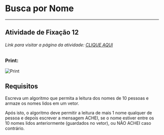 # Busca por Nome  

---

## Atividade de Fixação 12  

###### Link para visitar a página da atividade: [CLIQUE AQUI](https://giunossauro.github.io/iFood_Lets-Code_Sala-842/)

### Print:

![Print]()

## Requisitos

Escreva um algoritmo que permita a leitura dos nomes de 10 pessoas e armaze os nomes lidos em um vetor.  
 
Após isto, o algoritmo deve permitir a leitura de mais 1 nome qualquer de pessoa e depois escrever a mensagem ACHEI, se o nome estiver entre os 10 nomes lidos anteriormente (guardados no vetor), ou NÃO ACHEI caso contrário.  
